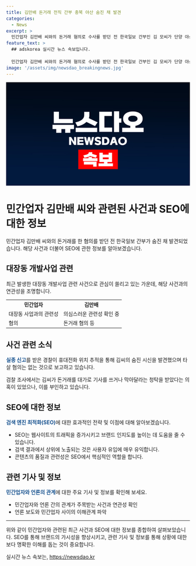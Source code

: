 ```yaml
---
title: 김만배 돈거래 전직 간부 충북 야산 숨진 채 발견
categories:
  - News
excerpt: >
  민간업자 김만배 씨와의 돈거래 혐의로 수사를 받던 전 한국일보 간부인 김 모씨가 단양 야산에서 숨진 채 발견됐다. 경찰은 타살 혐의는 없다고 밝혔으며, 김 씨는 돈을 빌린 사실은 인정했지만, 기사 청탁에는 대가가 아니다고 주장했다. 이에 대한 검찰의 입장은 계속되고 있다. 관련 우울감 등 고민이 있는 사람들을 위한 상담전화 ☎109이 마련되어 있다.
feature_text: >
  ## adskorea 실시간 뉴스 속보입니다.

  민간업자 김만배 씨와의 돈거래 혐의로 수사를 받던 전 한국일보 간부인 김 모씨가 단양 야산에서 숨진 채 발견됐다. 경찰은 타살 혐의는 없다고 밝혔으며, 김 씨는 돈을 빌린 사실은 인정했지만, 기사 청탁에는 대가가 아니다고 주장했다. 이에 대한 검찰의 입장은 계속되고 있다. 관련 우울감 등 고민이 있는 사람들을 위한 상담전화 ☎109이 마련되어 있다.
image: '/assets/img/newsdao_breakingnews.jpg'
---
```


<p><img src="/assets/img/newsdao_breakingnews.jpg" alt="adskorea 속보" /></p>

<h1>민간업자 김만배 씨와 관련된 사건과 SEO에 대한 정보</h1>

<p data-ke-size="size16">민간업자 김만배 씨와의 돈거래를 한 혐의를 받던 전 한국일보 간부가 숨진 채 발견되었습니다. 해당 사건과 더불어 SEO에 관한 정보를 알아보겠습니다.</p>

<h2 data-ke-size="size26">대장동 개발사업 관련</h2>

<p data-ke-size="size16">최근 발생한 대장동 개발사업 관련 사건으로 관심이 쏠리고 있는 가운데, 해당 사건과의 연관성을 조명합니다.</p>

<table>
  <tr>
    <td style="text-align: center; height: 17px;"><b>민간업자</b></td>
    <td style="text-align: center; height: 17px;"><b>김만배</b></td>
  </tr>
  <tr>
    <td>대장동 사업과의 관련성</td>
    <td>의심스러운 관련성 확인 중</td>
  </tr>
  <tr>
    <td>혐의</td>
    <td>돈거래 혐의 등</td>
  </tr>
</table>

<h2 data-ke-size="size26">사건 관련 소식</h2>

<p data-ke-size="size16"><b><span style="color: #1a5490;">실종 신고</span></b>를 받은 경찰이 휴대전화 위치 추적을 통해 김씨의 숨진 시신을 발견했으며 타살 혐의는 없는 것으로 보고하고 있습니다.</p>

<p data-ke-size="size16">검찰 조사에서는 김씨가 돈거래를 대가로 기사를 쓰거나 막아달라는 청탁을 받았다는 의혹이 있었으나, 이를 부인하고 있습니다.</p>

<h2 data-ke-size="size26">SEO에 대한 정보</h2>

<p data-ke-size="size16"><b><span style="color: #1a5490;">검색 엔진 최적화(SEO)</span></b>에 대한 효과적인 전략 및 이점에 대해 알아보겠습니다.</p>

<ul>
  <li>SEO는 웹사이트의 트래픽을 증가시키고 브랜드 인지도를 높이는 데 도움을 줄 수 있습니다.</li>
  <li>검색 결과에서 상위에 노출되는 것은 사용자 유입에 매우 유익합니다.</li>
  <li>콘텐츠의 품질과 관련성은 SEO에서 핵심적인 역할을 합니다.</li>
</ul>

<h2 data-ke-size="size26">관련 기사 및 정보</h2>

<p data-ke-size="size16"><b><span style="color: #1a5490;">민간업자와 언론의 관계</span></b>에 대한 주요 기사 및 정보를 확인해 보세요.</p>

<ul>
  <li>민간업자와 언론 간의 관계가 주목받는 사건과 연관성 확인</li>
  <li>언론 보도와 민간업자 사이의 이해관계 파악</li>
</ul>

<hr>

<p data-ke-size="size16">위와 같이 민간업자와 관련된 최근 사건과 SEO에 대한 정보를 종합하여 살펴보았습니다. SEO를 통해 브랜드의 가시성을 향상시키고, 관련 기사 및 정보를 통해 상황에 대한 보다 명확한 이해를 돕는 것이 중요합니다.</p>
실시간 뉴스 속보는, <a href="https://newsdao.kr" rel="dofollow">https://newsdao.kr</a>


